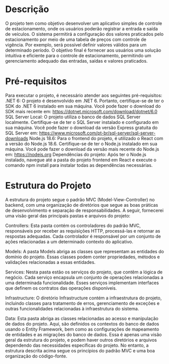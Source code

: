 
# Descrição 

O projeto tem como objetivo desenvolver um aplicativo simples de controle de estacionamento, onde os usuários poderão registrar a entrada e saída de veículos. O sistema permitirá a configuração dos valores praticados pelo estacionamento por meio de uma tabela de preços com controle de vigência. Por exemplo, será possível definir valores válidos para um determinado período.
O objetivo final é fornecer aos usuários uma solução intuitiva e eficiente para o controle de estacionamento, permitindo um gerenciamento adequado das entradas, saídas e valores praticados.

# Pré-requisitos

Para executar o projeto, é necessário atender aos seguintes pré-requisitos:
.NET 6: O projeto é desenvolvido em .NET 6. Portanto, certifique-se de ter o SDK do .NET 6 instalado em sua máquina. Você pode fazer o download do SDK mais recente em: https://dotnet.microsoft.com/download/dotnet/6.0
SQL Server Local: O projeto utiliza o banco de dados SQL Server localmente. Certifique-se de ter o SQL Server instalado e configurado em sua máquina. Você pode fazer o download da versão Express gratuita do SQL Server em: https://www.microsoft.com/pt-br/sql-server/sql-server-downloads
Node.js 18.6: Para o frontend do projeto, é utilizado o React com a versão do Node.js 18.6. Certifique-se de ter o Node.js instalado em sua máquina. Você pode fazer o download da versão mais recente do Node.js em: https://nodejs.org
Dependências do projeto: Após ter o Node.js instalado, navegue até a pasta do projeto frontend em React e execute o comando npm install para instalar todas as dependências necessárias.

# Estrutura do Projeto 

A estrutura do projeto segue o padrão MVC (Model-View-Controller) no backend, com uma organização de diretórios que segue as boas práticas de desenvolvimento e separação de responsabilidades. A seguir, fornecerei uma visão geral das principais pastas e arquivos do projeto:

Controllers: Esta pasta contém os controladores do padrão MVC, responsáveis por receber as requisições HTTP, processá-las e retornar as respostas adequadas. Cada controlador é responsável por um conjunto de ações relacionadas a um determinado contexto do aplicativo.

Models: A pasta Models abriga as classes que representam as entidades do domínio do projeto. Essas classes podem conter propriedades, métodos e validações relacionadas a essas entidades.

Services: Nesta pasta estão os serviços do projeto, que contêm a lógica de negócio. Cada serviço encapsula um conjunto de operações relacionadas a uma determinada funcionalidade. Esses serviços implementam interfaces que definem os contratos das operações disponíveis.

Infrastructure: O diretório Infrastructure contém a infraestrutura do projeto, incluindo classes para tratamento de erros, gerenciamento de exceções e outras funcionalidades relacionadas à infraestrutura do sistema.

Data: Esta pasta abriga as classes relacionadas ao acesso e manipulação de dados do projeto. Aqui, são definidos os contextos do banco de dados usando o Entity Framework, bem como as configurações de mapeamento de entidades e as migrações do banco de dados.
Essa é apenas uma visão geral da estrutura do projeto, e podem haver outros diretórios e arquivos dependendo das necessidades específicas do projeto. No entanto, a estrutura descrita acima segue os princípios do padrão MVC e uma boa organização do código-fonte.
